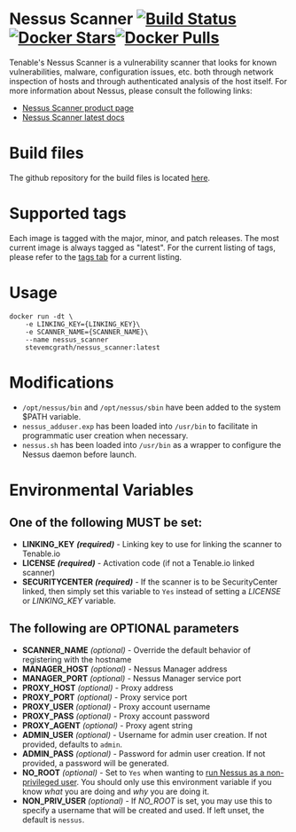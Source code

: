 # Nessus Scanner [![Build Status][status]][travis][![Docker Stars][stars]][docker][![Docker Pulls][pulls]][docker]

[status]: https://travis-ci.org/SteveMcGrath/docker-nessus_scanner.svg?branch=master
[stars]: https://img.shields.io/docker/stars/stevemcgrath/nessus_scanner.svg
[pulls]: https://img.shields.io/docker/pulls/stevemcgrath/nessus_scanner.svg
[github]: https://github.com/SteveMcGrath/docker-nessus_scanner
[docker]: https://hub.docker.com/r/stevemcgrath/nessus_scanner/
[travis]: https://travis-ci.org/SteveMcGrath/docker-nessus_scanner

Tenable's Nessus Scanner is a vulnerability scanner that looks for known vulnerabilities, malware, configuration issues, etc. both through network inspection of hosts and through authenticated analysis of the host itself.  For more information about Nessus, please consult the following links:

* [Nessus Scanner product page](http://www.tenable.com/products/nessus-vulnerability-scanner)
* [Nessus Scanner latest docs](https://docs.tenable.com/nessus/Content/GettingStarted.htm)

# Build files

The github repository for the build files is located [here](https://github.com/stevemcgrath/docker-nessus_scanner).

# Supported tags

Each image is tagged with the major, minor, and patch releases.  The most current image is always tagged as "latest".  For the current listing of tags, please refer to the [tags tab](https://hub.docker.com/r/stevemcgrath/nessus_scanner/tags/) for a current listing.

# Usage

```
docker run -dt \
    -e LINKING_KEY={LINKING_KEY}\
    -e SCANNER_NAME={SCANNER_NAME}\
    --name nessus_scanner
    stevemcgrath/nessus_scanner:latest
```

# Modifications

* `/opt/nessus/bin` and `/opt/nessus/sbin` have been added to the system $PATH variable.
* `nessus_adduser.exp` has been loaded into `/usr/bin` to facilitate in programmatic user creation when necessary.
* `nessus.sh` has been loaded into `/usr/bin` as a wrapper to configure the Nessus daemon before launch.

# Environmental Variables

## **One** of the following **MUST** be set:

* **LINKING_KEY** _**(required)**_ - Linking key to use for linking the scanner to Tenable.io
* **LICENSE** _**(required)**_ - Activation code (if not a Tenable.io linked scanner)
* **SECURITYCENTER** _**(required)**_ - If the scanner is to be SecurityCenter linked, then simply set this variable to `Yes` instead of setting a _LICENSE_ or _LINKING_KEY_ variable.

## The following are **OPTIONAL** parameters

* **SCANNER_NAME** _(optional)_ - Override the default behavior of registering with the hostname
* **MANAGER_HOST** _(optional)_ - Nessus Manager address
* **MANAGER_PORT** _(optional)_ - Nessus Manager service port
* **PROXY_HOST** _(optional)_ - Proxy address
* **PROXY_PORT** _(optional)_ - Proxy service port
* **PROXY_USER** _(optional)_ - Proxy account username
* **PROXY_PASS** _(optional)_ - Proxy account password
* **PROXY_AGENT** _(optional)_ - Proxy agent string
* **ADMIN_USER** _(optional)_ - Username for admin user creation.  If not provided, defaults to `admin`.
* **ADMIN_PASS** _(optional)_ - Password for admin user creation.  If not provided, a password will be generated.
* **NO_ROOT** _(optional)_ - Set to `Yes` when wanting to [run Nessus as a non-privileged user](https://docs.tenable.com/nessus/6_9/Content/LinuxNonPrivileged.htm). You should only use this environment variable if you know _what_ you are doing and _why_ you are doing it.
* **NON_PRIV_USER** _(optional)_ - If _NO_ROOT_ is set, you may use this to specify a username that will be created and used. If left unset, the default is `nessus`.
